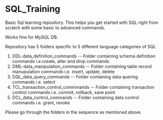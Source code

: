 # SQL_Training
Basic Sql learning repository. This helps you get started with SQL right from scratch with some basic to advanced commands.

Works fine for MySQL DB.

Repository has 5 folders specific to 5 different language categories of SQL
1. DDL-data_definition_commands -- Folder containing schema definition commands i.e.create, alter and drop commands.
2. DML-data_manipulation_commands -- Folder containing table record manupulation commands i.e. insert, update, delete
3. DQL_data_query_commands -- Folder containing data quering commands i.e. select
4. TCL_transaction_control_commmands -- Folder containing transaction control commands i.e. commit, rollback, save point
5. DCL_data_control_commands -- Folder containing data control commands i.e. grant, revoke

Please go through the folders in the sequence as mentioned above.
